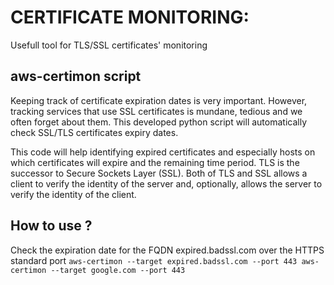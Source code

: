 # CERTIFICATE MONITORING: 
  Usefull tool for TLS/SSL certificates' monitoring

## aws-certimon script ##
Keeping track of certificate expiration dates is very important. However, tracking services that use SSL certificates is mundane, tedious and we often forget about them. This developed python script will automatically check SSL/TLS certificates expiry dates.

This code will help identifying expired certificates and especially hosts on which certificates will expire and the remaining time period.
TLS is the successor to Secure Sockets Layer (SSL). Both of TLS and SSL allows a client to verify the identity of the server and, optionally, allows the server to verify the identity of the client. 

## How to use ?
Check the expiration date for the FQDN expired.badssl.com over the HTTPS standard port
`
aws-certimon --target expired.badssl.com --port 443
aws-certimon --target google.com --port 443
`
